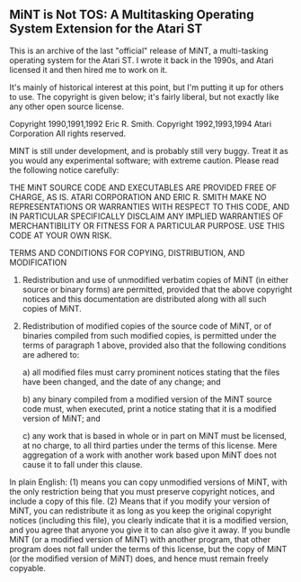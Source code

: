 MiNT is Not TOS: A Multitasking Operating System Extension for the Atari ST
----------------------------------------------------------------------------

This is an archive of the last "official" release of MiNT, a multi-tasking
operating system for the Atari ST. I wrote it back in the 1990s, and
Atari licensed it and then hired me to work on it.

It's mainly of historical interest at this point, but I'm putting it up
for others to use. The copyright is given below; it's fairly liberal,
but not exactly like any other open source license.


Copyright 1990,1991,1992 Eric R. Smith.
Copyright 1992,1993,1994 Atari Corporation
All rights reserved.

MINT is still under development, and is probably still very
buggy. Treat it as you would any experimental software;
with extreme caution. Please read the following notice
carefully:

THE MiNT SOURCE CODE AND EXECUTABLES ARE PROVIDED FREE OF CHARGE,
AS IS. ATARI CORPORATION AND ERIC R. SMITH MAKE NO REPRESENTATIONS
OR WARRANTIES WITH RESPECT TO THIS CODE, AND IN PARTICULAR
SPECIFICALLY DISCLAIM ANY IMPLIED WARRANTIES OF
MERCHANTIBILITY OR FITNESS FOR A PARTICULAR PURPOSE. USE THIS
CODE AT YOUR OWN RISK.


TERMS AND CONDITIONS FOR COPYING, DISTRIBUTION, AND MODIFICATION

1. Redistribution and use of unmodified verbatim copies of MiNT (in either
source or binary forms) are permitted, provided that the above copyright
notices and this documentation are distributed along with all such copies
of MiNT.

2. Redistribution of modified copies of the source code of MiNT, or
of binaries compiled from such modified copies, is permitted under
the terms of paragraph 1 above, provided also that the following
conditions are adhered to:

    a) all modified files must carry prominent notices stating that
    the files have been changed, and the date of any change; and

    b) any binary compiled from a modified version of the MiNT source
    code must, when executed, print a notice stating that it is
    a modified version of MiNT; and

    c) any work that is based in whole or in part on MiNT must be
    licensed, at no charge, to all third parties under the terms
    of this license. Mere aggregation of a work with another work
    based upon MiNT does not cause it to fall under this clause.

In plain English: (1) means you can copy unmodified versions of MiNT,
with the only restriction being that you must preserve copyright
notices, and include a copy of this file. (2) Means that if you
modify your version of MiNT, you can redistribute it as long as
you keep the original copyright notices (including this file),
you clearly indicate that it is a modified version, and you agree
that anyone you give it to can also give it away. If you bundle
MiNT (or a modified version of MiNT) with another program, that
other program does not fall under the terms of this license, but
the copy of MiNT (or the modified version of MiNT) does, and hence
must remain freely copyable.
